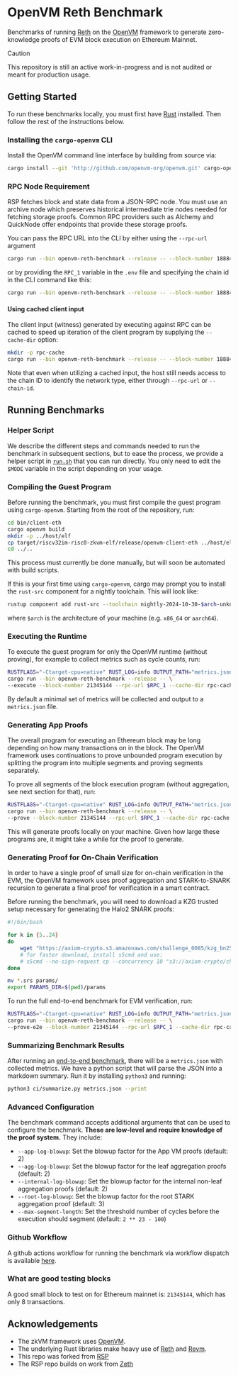 # OpenVM Reth Benchmark

Benchmarks of running [Reth](https://github.com/paradigmxyz/reth) on the [OpenVM](https://github.com/openvm-org/openvm)
framework to generate zero-knowledge proofs of EVM block execution on Ethereum Mainnet.

> [!CAUTION]
>
> This repository is still an active work-in-progress and is not audited or meant for production usage.

## Getting Started

To run these benchmarks locally, you must first have [Rust](https://www.rust-lang.org/tools/install) installed. Then follow the rest of the instructions below.

### Installing the `cargo-openvm` CLI

Install the OpenVM command line interface by building from source via:

```bash
cargo install --git 'http://github.com/openvm-org/openvm.git' cargo-openvm
```

### RPC Node Requirement

RSP fetches block and state data from a JSON-RPC node. You must use an archive node which preserves historical intermediate trie nodes needed for fetching storage proofs. Common RPC providers such as Alchemy and QuickNode offer endpoints that provide these storage proofs.

You can pass the RPC URL into the CLI by either using the `--rpc-url` argument

```bash
cargo run --bin openvm-reth-benchmark --release -- --block-number 18884864 --rpc-url <RPC>
```

or by providing the `RPC_1` variable in the `.env` file and specifying the chain id in the CLI command like this:

```bash
cargo run --bin openvm-reth-benchmark --release -- --block-number 18884864 --chain-id 1
```

#### Using cached client input

The client input (witness) generated by executing against RPC can be cached to speed up iteration of the client program by supplying the `--cache-dir` option:

```bash
mkdir -p rpc-cache
cargo run --bin openvm-reth-benchmark --release -- --block-number 18884864 --chain-id 1 --cache-dir rpc-cache
```

Note that even when utilizing a cached input, the host still needs access to the chain ID to identify the network type, either through `--rpc-url` or `--chain-id`.

## Running Benchmarks

### Helper Script

We describe the different steps and commands needed to run the benchmark in subsequent sections, but to ease the process, we provide a helper script in [`run.sh`](./run.sh) that you can run directly. You only need to edit the `$MODE` variable in the script depending on your usage.

### Compiling the Guest Program

Before running the benchmark, you must first compile the guest program using `cargo-openvm`. Starting from the root of the repository, run:

```bash
cd bin/client-eth
cargo openvm build
mkdir -p ../host/elf
cp target/riscv32im-risc0-zkvm-elf/release/openvm-client-eth ../host/elf/
cd ../..
```

This process must currently be done manually, but will soon be automated with build scripts.

If this is your first time using `cargo-openvm`, cargo may prompt you to install the `rust-src` component for a nightly toolchain. This will look like:

```bash
rustup component add rust-src --toolchain nightly-2024-10-30-$arch-unknown-linux-gnu
```

where `$arch` is the architecture of your machine (e.g. `x86_64` or `aarch64`).

### Executing the Runtime

To execute the guest program for only the OpenVM runtime (without proving), for example to collect metrics such as cycle counts, run:

```bash
RUSTFLAGS="-Ctarget-cpu=native" RUST_LOG=info OUTPUT_PATH="metrics.json" \
cargo run --bin openvm-reth-benchmark --release -- \
--execute --block-number 21345144 --rpc-url $RPC_1 --cache-dir rpc-cache
```

By default a minimal set of metrics will be collected and output to a `metrics.json` file.

### Generating App Proofs

The overall program for executing an Ethereum block may be long depending on how many transactions on in the block. The OpenVM framework uses continuations to prove unbounded program execution by splitting the program into multiple segments and proving segments separately.

To prove all segments of the block execution program (without aggregation, see next section for that), run:

```bash
RUSTFLAGS="-Ctarget-cpu=native" RUST_LOG=info OUTPUT_PATH="metrics.json" \
cargo run --bin openvm-reth-benchmark --release -- \
--prove --block-number 21345144 --rpc-url $RPC_1 --cache-dir rpc-cache
```

This will generate proofs locally on your machine. Given how large these programs are, it might take a while for the proof to generate.

### Generating Proof for On-Chain Verification

In order to have a single proof of small size for on-chain verification in the EVM, the OpenVM framework uses proof aggregation and STARK-to-SNARK recursion to generate a final proof for verification in a smart contract.

Before running the benchmark, you will need to download a KZG trusted setup necessary for generating the Halo2 SNARK proofs:

```bash
#!/bin/bash

for k in {5..24}
do
    wget "https://axiom-crypto.s3.amazonaws.com/challenge_0085/kzg_bn254_${k}.srs"
    # for faster download, install s5cmd and use:
    # s5cmd --no-sign-request cp --concurrency 10 "s3://axiom-crypto/challenge_0085/${pkey_file}" .
done

mv *.srs params/
export PARAMS_DIR=$(pwd)/params
```

To run the full end-to-end benchmark for EVM verification, run:

```bash
RUSTFLAGS="-Ctarget-cpu=native" RUST_LOG=info OUTPUT_PATH="metrics.json" \
cargo run --bin openvm-reth-benchmark --release -- \
--prove-e2e --block-number 21345144 --rpc-url $RPC_1 --cache-dir rpc-cache
```

### Summarizing Benchmark Results

After running an [end-to-end benchmark](#generating-proof-for-on-chain-verification), there will be a `metrics.json` with collected metrics. We have a python script that will parse the JSON into a markdown summary. Run it by installing `python3` and running:

```bash
python3 ci/summarize.py metrics.json --print
```

### Advanced Configuration

The benchmark command accepts additional arguments that can be used to configure the benchmark. **These are low-level and require knowledge of the proof system.** They include:

- `--app-log-blowup`: Set the blowup factor for the App VM proofs (default: 2)
- `--agg-log-blowup`: Set the blowup factor for the leaf aggregation proofs (default: 2)
- `--internal-log-blowup`: Set the blowup factor for the internal non-leaf aggregation proofs (default: 2)
- `--root-log-blowup`: Set the blowup factor for the root STARK aggregation proof (default: 3)
- `--max-segment-length`: Set the threshold number of cycles before the execution should segment (default: `2 ** 23 - 100`)

### Github Workflow

A github actions workflow for running the benchmark via workflow dispatch is available [here](.github/workflows/reth-benchmark.yml).

### What are good testing blocks

A good small block to test on for Ethereum mainnet is: `21345144`, which has only 8 transactions.

## Acknowledgements

- The zkVM framework uses [OpenVM](https://github.com/openvm-org/openvm).
- The underlying Rust libraries make heavy use of [Reth](https://github.com/paradigmxyz/reth) and [Revm](https://github.com/bluealloy/revm/).
- This repo was forked from [RSP](https://github.com/succinctlabs/rsp/tree/main)
- The RSP repo builds on work from [Zeth](https://github.com/risc0/zeth)
